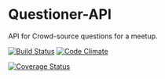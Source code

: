 # Questioner-API
API for Crowd-source questions for a meetup.


[![Build Status](https://travis-ci.org/oluwaseyi000/Questioner-API.svg?branch=develop)](https://travis-ci.org/oluwaseyi000/Questioner-API>)
[![Code Climate](https://codeclimate.com/github/codeclimate/codeclimate/badges/gpa.svg)](https://codeclimate.com/github/oluwaseyi000/Questioner-API)

[![Coverage Status](https://coveralls.io/repos/github/Oluwaseyi000/Questioner-API/badge.svg?branch=develop)](https://coveralls.io/github/Oluwaseyi000/Questioner-API?branch=develop)